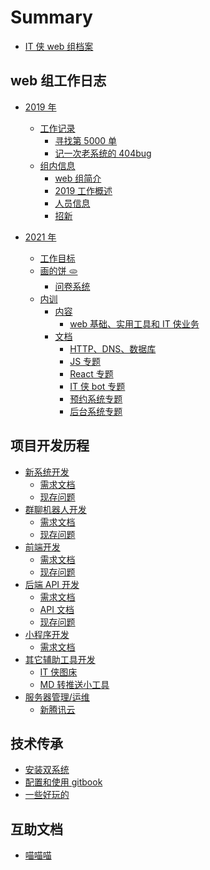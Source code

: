 # Summary

- [IT 侠 web 组档案](README.md)

## web 组工作日志

- [2019 年]()
  - [工作记录](journal/2019/record/README.md)
    - [寻找第 5000 单](journal/2019/record/the-5000th.md)
    - [记一次老系统的 404bug](journal/2019/record/404bug.md)
  - [组内信息](journal/2019/itxia-web/README.md)
    - [web 组简介](journal/2019/itxia-web/itxia-web.md)
    - [2019 工作概述](journal/2019/itxia-web/2019-todo.md)
    - [人员信息](journal/2019/itxia-web/people.md)
    - [招新](journal/2019/itxia-web/greenhand.md)
- [2021 年](journal/2021/readme.md)

  - [工作目标](journal/2021/target.md)
  - [画的饼 🫓]()
    - [问卷系统](/journal/2021/cakes/questionnaire.md)
  - [内训]()
    - [内容]()
      - [web 基础、实用工具和 IT 侠业务](/journal/2021/train/first.md)
    - [文档]()
      - [HTTP、DNS、数据库]()
      - [JS 专题]()
      - [React 专题]()
      - [IT 侠 bot 专题]()
      - [预约系统专题]()
      - [后台系统专题]()

## 项目开发历程

- [新系统开发](projects/new-system/README.md)
  - [需求文档](projects/new-system/requirement.md)
  - [现存问题](projects/new-system/bugs.md)
- [群聊机器人开发](projects/bot/README.md)
  - [需求文档](projects/bot/requirement.md)
  - [现存问题](projects/bot/bugs.md)
- [前端开发](projects/front-end/README.md)
  - [需求文档](projects/front-end/requirement.md)
  - [现存问题](projects/front-end/bugs.md)
- [后端 API 开发](projects/back-end-api/README.md)
  - [需求文档](projects/back-end-api/requirement.md)
  - [API 文档](projects/back-end-api/api-info.md)
  - [现存问题](projects/back-end-api/bugs.md)
- [小程序开发](projects/wechat/README.md)
  - [需求文档](projects/wechat/requirement.md)
- [其它辅助工具开发](projects/else/README.md)
  - [IT 侠图床](projects/else/picturebed.md)
  - [MD 转推送小工具](projects/else/md-to-wechat.md)
- [服务器管理/运维](projects/server/)
  - [新腾讯云](projects/server/tx.md)

## 技术传承

- [安装双系统](technique/double-systems.md)
- [配置和使用 gitbook](technique/gitbook.md)
- [一些好玩的](technique/somethingfun.md)

## 互助文档

- [喵喵喵](help/bksn.md)
